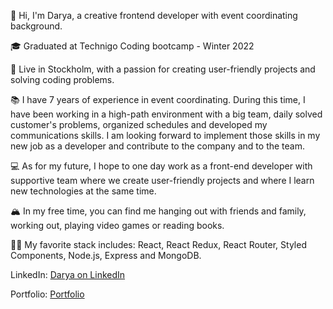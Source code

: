 👋 Hi, I'm Darya, a creative frontend developer with event coordinating background.

🎓 Graduated at Technigo Coding bootcamp - Winter 2022

🌇 Live in Stockholm, with a passion for creating user-friendly projects and solving coding problems.

📚 I have 7 years of experience in event coordinating. During this time, I have been working in a high-path environment with a big team, daily solved customer's problems, organized schedules and developed my communications skills. I am looking forward to implement those skills in my new job as a developer and contribute to the company and to the team.

💻 As for my future, I hope to one day work as a front-end developer with supportive team where we create user-friendly projects and where I learn new technologies at the same time.

🏔 In my free time, you can find me hanging out with friends and family, working out, playing video games or reading books.

💪🏽 My favorite stack includes: React, React Redux, React Router, Styled Components, Node.js, Express and MongoDB.

LinkedIn: [Darya on LinkedIn](https://www.linkedin.com/in/daryalapata/)

Portfolio: [Portfolio](https://daryalapata.netlify.app/)
